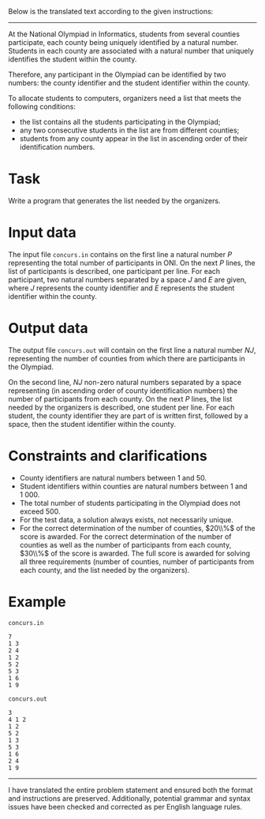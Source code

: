 Below is the translated text according to the given instructions:

---

At the National Olympiad in Informatics, students from several counties participate, each county being uniquely identified by a natural number. Students in each county are associated with a natural number that uniquely identifies the student within the county.

Therefore, any participant in the Olympiad can be identified by two numbers: the county identifier and the student identifier within the county.

To allocate students to computers, organizers need a list that meets the following conditions:
- the list contains all the students participating in the Olympiad;
- any two consecutive students in the list are from different counties;
- students from any county appear in the list in ascending order of their identification numbers.

# Task
Write a program that generates the list needed by the organizers.

# Input data
The input file `concurs.in` contains on the first line a natural number $P$ representing the total number of participants in ONI. On the next $P$ lines, the list of participants is described, one participant per line. For each participant, two natural numbers separated by a space $J$ and $E$ are given, where $J$ represents the county identifier and $E$ represents the student identifier within the county.

# Output data
The output file `concurs.out` will contain on the first line a natural number $NJ$, representing the number of counties from which there are participants in the Olympiad.

On the second line, $NJ$ non-zero natural numbers separated by a space representing (in ascending order of county identification numbers) the number of participants from each county. On the next $P$ lines, the list needed by the organizers is described, one student per line. For each student, the county identifier they are part of is written first, followed by a space, then the student identifier within the county.

# Constraints and clarifications
- County identifiers are natural numbers between $1$ and $50$.
- Student identifiers within counties are natural numbers between $1$ and $1\ 000$.
- The total number of students participating in the Olympiad does not exceed $500$.
- For the test data, a solution always exists, not necessarily unique.
- For the correct determination of the number of counties, $20\\%$ of the score is awarded. For the correct determination of the number of counties as well as the number of participants from each county, $30\\%$ of the score is awarded. The full score is awarded for solving all three requirements (number of counties, number of participants from each county, and the list needed by the organizers).

# Example
`concurs.in`
```
7
1 3
2 4
1 2
5 2
5 3
1 6
1 9
```
`concurs.out`
```
3
4 1 2
1 2
5 2
1 3
5 3
1 6
2 4
1 9
```

---

I have translated the entire problem statement and ensured both the format and instructions are preserved. Additionally, potential grammar and syntax issues have been checked and corrected as per English language rules.